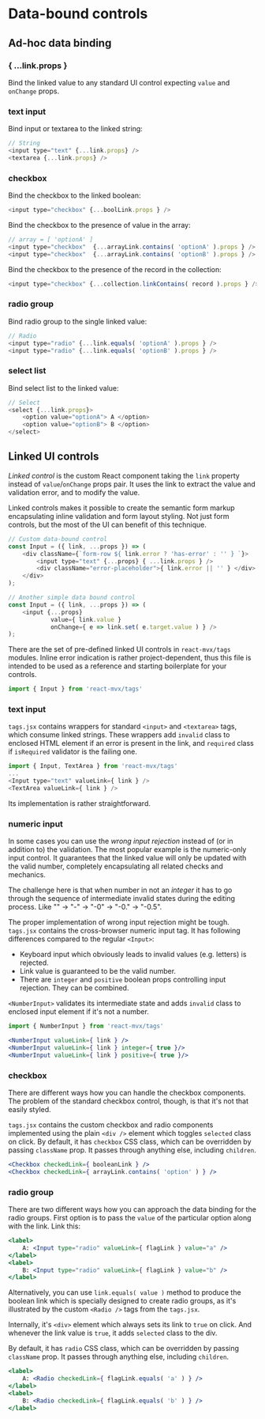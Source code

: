 # Data-bound controls

## Ad-hoc data binding

### { ...link.props }

Bind the linked value to any standard UI control expecting `value` and `onChange` props.

### text input

Bind input or textarea to the linked string:

```javascript
// String
<input type="text" {...link.props} />
<textarea {...link.props} />
```

### checkbox

Bind the checkbox to the linked boolean:

```javascript
<input type="checkbox" {...boolLink.props } />
```

Bind the checkbox to the presence of value in the array:

```javascript
// array = [ 'optionA' ]
<input type="checkbox"  {...arrayLink.contains( 'optionA' ).props } /> // Checked
<input type="checkbox"  {...arrayLink.contains( 'optionB' ).props } /> // Unchecked
```

Bind the checkbox to the presence of the record in the collection: 

```javascript
<input type="checkbox" {...collection.linkContains( record ).props } />
```

### radio group

Bind radio group to the single linked value:

```javascript
// Radio
<input type="radio" {...link.equals( 'optionA' ).props } />
<input type="radio" {...link.equals( 'optionB' ).props } />
```

### select list

Bind select list to the linked value:

```javascript
// Select
<select {...link.props}>
    <option value="optionA"> A </option>
    <option value="optionB"> B </option>
</select>
```

## Linked UI controls

_Linked control_ is the custom React component taking the `link` property instead of `value`/`onChange` props pair.
It uses the link to extract the value and validation error, and to modify the value.

Linked controls makes it possible to create the semantic form markup encapsulating inline validation
and form layout styling. Not just form controls, but the most of the UI can benefit of this technique.

```javascript
// Custom data-bound control
const Input = ({ link, ...props }) => (
    <div className={`form-row ${ link.error ? 'has-error' : '' } `}>
        <input type="text" {...props} { ...link.props } />
        <div className="error-placeholder">{ link.error || '' } </div>
    </div>
);

// Another simple data bound control
const Input = ({ link, ...props }) => (
    <input {...props}
            value={ link.value }
            onChange={ e => link.set( e.target.value ) } />
);
```

There are the set of pre-defined linked UI controls in `react-mvx/tags` modules. Inline error indication is rather project-dependent, thus this file is intended to be used as a reference and starting boilerplate for your controls.

```javascript
import { Input } from 'react-mvx/tags'
```

### text input

`tags.jsx` contains wrappers for standard `<input>` and `<textarea>` tags,
  which consume linked strings. These wrappers add `invalid` class to enclosed HTML element if an error is present in the link,
  and `required` class if `isRequired` validator is the failing one.

```javascript
import { Input, TextArea } from 'react-mvx/tags'
...
<Input type="text" valueLink={ link } />
<TextArea valueLink={ link } />
```

Its implementation is rather straightforward.

### numeric input

In some cases you can use the _wrong input rejection_ instead of (or in addition to) the validation. The most popular
example is the numeric-only input control. It guarantees that the linked value will only be updated with the valid number,
completely encapsulating all related checks and mechanics.

The challenge here is that when number in not an _integer_ it has to go through the sequence of intermediate invalid states during the editing process.
Like "" -> "-" -> "-0" -> "-0." -> "-0.5".

The proper implementation of wrong input rejection might be tough.
`tags.jsx` contains the cross-browser numeric input tag. It has following differences compared to the regular `<Input>`:

- Keyboard input which obviously leads to invalid values (e.g. letters) is rejected.
- Link value is guaranteed to be the valid number.
- There are `integer` and `positive` boolean props controlling input rejection. They can be combined.

`<NumberInput>` validates its intermediate state and adds `invalid` class to enclosed input element if it's not a number.

```jsx
import { NumberInput } from 'react-mvx/tags'

<NumberInput valueLink={ link } />
<NumberInput valueLink={ link } integer={ true }/>
<NumberInput valueLink={ link } positive={ true }/>
```

### checkbox

There are different ways how you can handle the checkbox components. The problem of the standard 
checkbox control, though, is that it's not that easily styled.

`tags.jsx` contains the custom checkbox and radio components implemented using the plain `<div />`
 element which toggles `selected` class on click. By default, it has `checkbox` CSS class,
  which can be overridden by passing `className` prop. It passes through anything else, including `children`.
 
```jsx
<Checkbox checkedLink={ booleanLink } />
<Checkbox checkedLink={ arrayLink.contains( 'option' ) } />
```

### radio group
      
There are two different ways how you can approach the data binding for the radio groups.
First option is to pass the `value` of the particular option along with the link. Link this:

```jsx
<label>
    A: <Input type="radio" valueLink={ flagLink } value="a" />
</label>
<label>
    B: <Input type="radio" valueLink={ flagLink } value="b" />
</label>
```

Alternatively, you can use `link.equals( value )` method to produce the boolean
link which is specially designed to create radio groups, as it's illustrated by
the custom `<Radio />` tags from the `tags.jsx`.

Internally, it's `<div>` element which always sets its link to `true` on click.
And whenever the link value is `true`, it adds `selected` class to the div.

By default, it has `radio` CSS class, which can be overridden by passing `className` prop.
It passes through anything else, including `children`.

```jsx
<label>
    A: <Radio checkedLink={ flagLink.equals( 'a' ) } />
</label>
<label>
    B: <Radio checkedLink={ flagLink.equals( 'b' ) } />
</label>
```
